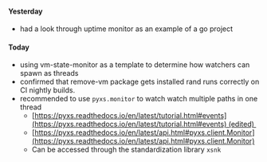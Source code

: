 #### Yesterday
- had a look through uptime monitor as an example of a go project
#### Today
- using vm-state-monitor as a template to determine how watchers can spawn as threads
- confirmed that remove-vm package gets installed rand runs correctly on CI nightly builds.
- recommended to use `pyxs.monitor` to watch watch multiple paths in one thread
	- [https://pyxs.readthedocs.io/en/latest/tutorial.html#events](https://pyxs.readthedocs.io/en/latest/tutorial.html#events) (edited) 
	- [https://pyxs.readthedocs.io/en/latest/api.html#pyxs.client.Monitor](https://pyxs.readthedocs.io/en/latest/api.html#pyxs.client.Monitor)
	- Can be accessed through the standardization library `xsnk`